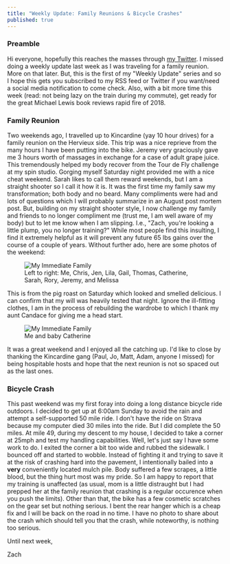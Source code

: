 ```yaml
---
title: "Weekly Update: Family Reunions & Bicycle Crashes"
published: true
---
```


### Preamble

Hi everyone, hopefully this reaches the masses through [my Twitter](https://twitter.com/hervature). I missed doing a weekly update last week as I was traveling for a family reunion. More on that later. But, this is the first of my "Weekly Update" series and so I hope this gets you subscribed to my RSS feed or Twitter if you want/need a social media notification to come check. Also, with a bit more time this week (read: not being lazy on the train during my commute), get ready for the great Michael Lewis book reviews rapid fire of 2018.

### Family Reunion

Two weekends ago, I travelled up to Kincardine (yay 10 hour drives) for a family reunion on the Hervieux side. This trip was a nice reprieve from the many hours I have been putting into the bike. Jeremy very graciously gave me 3 hours worth of massages in exchange for a case of adult grape juice. This tremendously helped my body recover from the Tour de Fly challenge at my spin studio. Gorging myself Saturday night provided me with a nice cheat weekend. Sarah likes to call them reward weekends, but I am a straight shooter so I call it how it is. It was the first time my family saw my transformation; both body and no beard. Many compliments were had and lots of questions which I will probably summarize in an August post mortem post. But, building on my straight shooter style, I now challenge my family and friends to no longer compliment me (trust me, I am well aware of my body) but to let me know when I am slipping. I.e., "Zach, you're looking a little plump, you no longer training?" While most people find this insulting, I find it extremely helpful as it will prevent any future 65 lbs gains over the course of a couple of years. Without further ado, here are some photos of the weekend:

<figure>
	<img class="pure-img" src="{{ "/img/family-reunions-and-bicycle-crashes-family.png" | prepend: site.baseurl | replace: '//', '/' }}" alt="My Immediate Family"/>
	<figcaption>Left to right: Me, Chris, Jen, Lila, Gail, Thomas, Catherine, Sarah, Rory, Jeremy, and Melissa</figcaption>
</figure>

This is from the pig roast on Saturday which looked and smelled delicious. I can confirm that my will was heavily tested that night. Ignore the ill-fitting clothes, I am in the process of rebuilding the wardrobe to which I thank my aunt Candace for giving me a head start.

<figure>
	<img class="pure-img" src="{{ "/img/family-reunions-and-bicycle-crashes-catherine.png" | prepend: site.baseurl | replace: '//', '/' }}" alt="My Immediate Family"/>
	<figcaption>Me and baby Catherine</figcaption>
</figure>

It was a great weekend and I enjoyed all the catching up. I'd like to close by thanking the Kincardine gang (Paul, Jo, Matt, Adam, anyone I missed) for being hospitable hosts and hope that the next reunion is not so spaced out as the last ones.

### Bicycle Crash

This past weekend was my first foray into doing a long distance bicycle ride outdoors. I decided to get up at 6:00am Sunday to avoid the rain and attempt a self-supported 50 mile ride. I don't have the ride on Strava because my computer died 30 miles into the ride. But I did complete the 50 miles. At mile 49, during my descent to my house, I decided to take a corner at 25mph and test my handling capabilities. Well, let's just say I have some work to do. I exited the corner a bit too wide and rubbed the sidewalk. I bounced off and started to wobble. Instead of fighting it and trying to save it at the risk of crashing hard into the pavement, I intentionally bailed into a **very** conveniently located mulch pile. Body suffered a few scrapes, a little blood, but the thing hurt most was my pride. So I am happy to report that my training is unaffected (as usual, mom is a little distraught but I had prepped her at the family reunion that crashing is a regular occurence when you push the limits). Other than that, the bike has a few cosmetic scratches on the gear set but nothing serious. I bent the rear hanger which is a cheap fix and I will be back on the road in no time. I have no photo to share about the crash which should tell you that the crash, while noteworthy, is nothing too serious.

Until next week,

Zach
